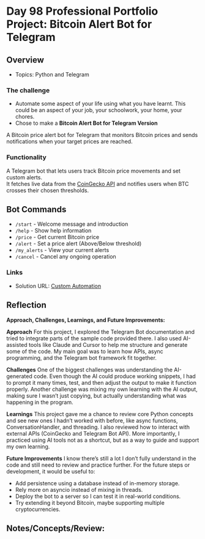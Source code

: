 # Day 98 Professional Portfolio Project: Bitcoin Alert Bot for Telegram

## Overview
- Topics: Python and Telegram 

### The challenge

- Automate some aspect of your life using what you have learnt. This could be an aspect of your job, your schoolwork, your home, your chores. 
- Chose to make a **Bitcoin Alert Bot for Telegram Version**

A Bitcoin price alert bot for Telegram that monitors Bitcoin prices and sends notifications when your target prices are reached.

### Functionality

A Telegram bot that lets users track Bitcoin price movements and set custom alerts.  
It fetches live data from the [CoinGecko API](https://www.coingecko.com/) and notifies users when BTC crosses their chosen thresholds.

## Bot Commands

- `/start` - Welcome message and introduction
- `/help` - Show help information
- `/price` - Get current Bitcoin price
- `/alert` - Set a price alert (Above/Below threshold)
- `/my_alerts` - View your current alerts
- `/cancel` - Cancel any ongoing operation 

### Links

- Solution URL: [Custom Automation](https://github.com/Mikerniker/100_Days_of_Python/tree/main/Day98)

## Reflection
**Approach, Challenges, Learnings, and Future Improvements:**


**Approach**
For this project, I explored the Telegram Bot documentation and tried to integrate parts of the sample code provided there. I also used AI-assisted tools like Claude and Cursor to help me structure and generate some of the code. My main goal was to learn how APIs, async programming, and the Telegram bot framework fit together.

**Challenges**
One of the biggest challenges was understanding the AI-generated code. Even though the AI could produce working snippets, I had to prompt it many times, test, and then adjust the output to make it function properly. Another challenge was mixing my own learning with the AI output, making sure I wasn’t just copying, but actually understanding what was happening in the program.

**Learnings**
This project gave me a chance to review core Python concepts and see new ones I hadn’t worked with before, like async functions, ConversationHandler, and threading. I also reviewed how to interact with external APIs (CoinGecko and Telegram Bot API). More importantly, I practiced using AI tools not as a shortcut, but as a way to guide and support my own learning.

**Future Improvements**
I know there’s still a lot I don’t fully understand in the code and still need to review and practice further. For the future steps or development, it would be useful to:

- Add persistence using a database instead of in-memory storage.
- Rely more on asyncio instead of mixing in threads.
- Deploy the bot to a server so I can test it in real-world conditions.
- Try extending it beyond Bitcoin, maybe supporting multiple cryptocurrencies.

## Notes/Concepts/Review: 

